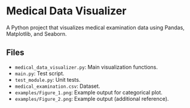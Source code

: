 # Medical Data Visualizer
A Python project that visualizes medical examination data using Pandas, Matplotlib, and Seaborn.

## Files
- `medical_data_visualizer.py`: Main visualization functions.
- `main.py`: Test script.
- `test_module.py`: Unit tests.
- `medical_examination.csv`: Dataset.
- `examples/Figure_1.png`: Example output for categorical plot.
- `examples/Figure_2.png`: Example output (additional reference).
